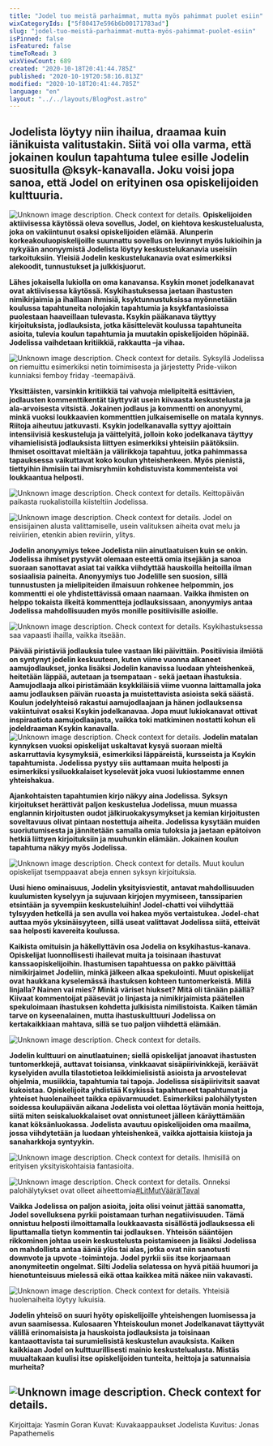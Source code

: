 ```yaml
---
title: "Jodel tuo meistä parhaimmat, mutta myös pahimmat puolet esiin"
wixCategoryIds: ["5f80417e596b6b00171783ad"]
slug: "jodel-tuo-meistä-parhaimmat-mutta-myös-pahimmat-puolet-esiin"
isPinned: false
isFeatured: false
timeToRead: 3
wixViewCount: 689
created: "2020-10-18T20:41:44.785Z"
published: "2020-10-19T20:58:16.813Z"
modified: "2020-10-18T20:41:44.785Z"
language: "en"
layout: "../../layouts/BlogPost.astro"
---
```

## Jodelista löytyy niin ihailua, draamaa kuin iänikuista valitustakin. Siitä voi olla varma, että jokainen koulun tapahtuma tulee esille Jodelin suositulla @ksyk-kanavalla. Joku voisi jopa sanoa, että Jodel on erityinen osa opiskelijoiden kulttuuria.

![Unknown image description. Check context for details.](https://static.wixstatic.com/media/9b43b3_3df3b5be78444461b5c29569516bc823~mv2.png)
**Opiskelijoiden aktiivisessa käytössä oleva sovellus, Jodel, on kiehtova keskustelualusta, joka on vakiintunut osaksi opiskelijoiden elämää. Alunperin korkeakouluopiskelijoille suunnattu sovellus on levinnyt myös lukioihin ja nykyään anonyymistä Jodelista löytyy keskustelukanavia useisiin tarkoituksiin. Yleisiä Jodelin keskustelukanavia ovat esimerkiksi alekoodit, tunnustukset ja julkkisjuorut.**

**Lähes jokaisella lukiolla on oma kanavansa. Ksykin monet jodelkanavat ovat aktiivisessa käytössä. Ksykihastuksessa jaetaan ihastusten nimikirjaimia ja ihaillaan ihmisiä, ksyktunnustuksissa myönnetään koulussa tapahtuneita nolojakin tapahtumia ja ksykfantasioissa puolestaan haaveillaan tulevasta. Ksykin pääkanava täyttyy kirjoituksista, jodlauksista, jotka käsittelevät koulussa tapahtuneita asioita, tulevia koulun tapahtumia ja muutakin opiskelijoiden höpinää. Jodelissa vaihdetaan kritiikkiä, rakkautta –ja vihaa.**

![Unknown image description. Check context for details.](https://static.wixstatic.com/media/a27d24_31096388b46847cfa4c854c85760462b~mv2.jpg) <!-- Original name: 9b43b3_deb1e6c57cf9435e9bd190f4f8e93378~mv2.jpg -->
Syksyllä Jodelissa on riemuittu esimerkiksi netin toimimisesta ja järjestetty Pride-viikon kunniaksi femboy friday -teemapäivä.

**Yksittäisten, varsinkin kritiikkiä tai vahvoja mielipiteitä esittävien, jodlausten kommenttikentät täyttyvät usein kiivaasta keskustelusta ja ala-arvoisesta vitsistä. Jokainen jodlaus ja kommentti on anonyymi, minkä vuoksi loukkaavien kommenttien julkaisemiselle on matala kynnys. Riitoja aiheutuu jatkuvasti. Ksykin jodelkanavalla syttyy ajoittain intensiivisiä keskusteluja ja väittelyitä, jolloin koko jodelkanava täyttyy vihamielisistä jodlauksista liittyen esimerkiksi yhteisiin päätöksiin. Ihmiset osoittavat mieltään ja välirikkoja tapahtuu, jotka pahimmassa tapauksessa vaikuttavat koko koulun yhteishenkeen. Myös pienistä, tiettyihin ihmisiin tai ihmisryhmiin kohdistuvista kommenteista voi loukkaantua helposti.**

![Unknown image description. Check context for details.](https://static.wixstatic.com/media/9b43b3_8f593b04e8a145ac86bf7598bd357acf~mv2.jpg)
Keittopäivän paikasta ruokalistoilla kiisteltiin Jodelissa.

![Unknown image description. Check context for details.](https://static.wixstatic.com/media/9b43b3_554049b2f998479899030964f0d32435~mv2.jpg)
Jodel on ensisijainen alusta valittamiselle, usein valituksen aiheita ovat melu ja reiviirien, etenkin abien reviirin, ylitys.

**Jodelin anonyymiys tekee Jodelista niin ainutlaatuisen kuin se onkin. Jodelissa ihmiset pystyvät olemaan esteettä omia itsejään ja sanoa suoraan sanottavat asiat tai vaikka viihdyttää hauskoilla heitoilla ilman sosiaalisia paineita. Anonyymiys tuo Jodelille sen suosion, sillä tunnustusten ja mielipiteiden ilmaisuun rohkenee helpommin, jos kommentti ei ole yhdistettävissä omaan naamaan. Vaikka ihmisten on helppo tokaista ilkeitä kommentteja jodlauksissaan, anonyymiys antaa Jodelissa mahdollisuuden myös monille positiivisille asioille.**

![Unknown image description. Check context for details.](https://static.wixstatic.com/media/9b43b3_7be507e621074c75b4fe7610a26054fe~mv2.jpg)
Ksykihastuksessa saa vapaasti ihailla, vaikka itseään.

**Päivää piristäviä jodlauksia tulee vastaan liki päivittäin. Positiivisia ilmiötä on syntynyt jodelin keskuuteen, kuten viime vuonna alkaneet aamujodlaukset, jonka lisäksi Jodelin kanavissa luodaan yhteishenkeä, heitetään läppää, autetaan ja tsempataan - sekä jaetaan ihastuksia. Aamujodlaaja alkoi piristämään ksykkiläisiä viime vuonna laittamalla joka aamu jodlauksen päivän ruoasta ja muistettavista asioista sekä säästä. Koulun jodelyhteisö rakastui aamujodlaajaan ja hänen jodlauksensa vakiintuivat osaksi Ksykin jodelkanavaa.  Jopa muut lukiokanavat ottivat inspiraatiota aamujodlaajasta, vaikka toki matkiminen nostatti kohun eli jodeldraaman Ksykin kanavalla.**
![Unknown image description. Check context for details.](https://static.wixstatic.com/media/9b43b3_aa7b3fc653f6407893bd7e133bef72be~mv2.jpg)
**Jodelin matalan kynnyksen vuoksi opiskelijat uskaltavat kysyä suoraan mieltä askarruttavia kysymyksiä, esimerkiksi läppäreistä, kursseista ja Ksykin tapahtumista. Jodelissa pystyy siis auttamaan muita helposti ja esimerkiksi ysiluokkalaiset kyselevät joka vuosi lukiostamme ennen yhteishakua.**

**Ajankohtaisten tapahtumien kirjo näkyy aina Jodelissa. Syksyn kirjoitukset herättivät paljon keskustelua Jodelissa, muun muassa englannin kirjoitusten oudot jälkiruokakysymykset ja kemian kirjoitusten soveltavuus olivat pintaan nostettuja aiheita. Jodelissa kysytään muiden suoriutumisesta ja jännitetään samalla omia tuloksia ja jaetaan epätoivon hetkiä liittyen kirjoituksiin ja muuhunkin elämään. Jokainen koulun tapahtuma näkyy myös Jodelissa.**

![Unknown image description. Check context for details.](https://static.wixstatic.com/media/9b43b3_47903f68b00d42f4b855785670790fb9~mv2.jpg)
Muut koulun opiskelijat tsemppaavat abeja ennen syksyn kirjoituksia.

**Uusi hieno ominaisuus, Jodelin yksityisviestit, antavat mahdollisuuden kuulumisten kyselyyn ja sujuvaan kirjojen myymiseen, tanssiparien etsintään ja syvempiin keskusteluihin! Jodel-chatti voi viihdyttää tylsyyden hetkellä ja sen avulla voi hakea myös vertaistukea. Jodel-chat auttaa myös yksinäisyyteen, sillä useat valittavat Jodelissa siitä, etteivät saa helposti kavereita koulussa.**

**Kaikista omituisin ja häkellyttävin osa Jodelia on ksykihastus-kanava. Opiskelijat luonnollisesti ihailevat muita ja toisinaan ihastuvat kanssaopiskelijoihin. Ihastumisen tapahtuessa on pakko päivittää nimikirjaimet Jodeliin, minkä jälkeen alkaa spekulointi. Muut opiskelijat ovat haukkana kyselemässä ihastuksen kohteen tuntomerkeistä. Millä linjalla? Nainen vai mies? Minkä väriset hiukset? Mitä oli tänään päällä? Kiivaat kommentoijat pääsevät jo linjasta ja nimikirjaimista päätellen spekuloimaan ihastuksen kohdetta julkisista nimilistoista. Kaiken tämän tarve on kyseenalainen, mutta ihastuskulttuuri Jodelissa on kertakaikkiaan mahtava, sillä se tuo paljon viihdettä elämään.**

![Unknown image description. Check context for details.](https://static.wixstatic.com/media/9b43b3_9b234424ceba44448ecc565b2f498c03~mv2.jpg)

**Jodelin kulttuuri on ainutlaatuinen; siellä opiskelijat janoavat ihastusten tuntomerkkejä, auttavat toisiansa, vinkkaavat sisäpiirivinkkejä, keräävät kyselyiden avulla tilastotietoa leikkimielisistä asioista ja arvostelevat ohjelmia, musiikkia, tapahtumia tai tapoja. Jodelissa sisäpiirivitsit saavat kukoistaa. Opiskelijoita yhdistää Ksykissä tapahtuneet tapahtumat ja yhteiset huolenaiheet taikka epävarmuudet. Esimerkiksi palohälytysten soidessa koulupäivän aikana Jodelista voi olettaa löytävän monia heittoja, siitä miten seiskaluokkalaiset ovat onnistuneet jälleen käräyttämään kanat köksänluokassa. Jodelista avautuu opiskelijoiden oma maailma, jossa viihdytetään ja luodaan yhteishenkeä, vaikka ajottaisia kiistoja ja sanaharkkoja syntyykin.**

![Unknown image description. Check context for details.](https://static.wixstatic.com/media/9b43b3_a4be022026b3494387cd9786afe055f5~mv2.jpg)
Ihmisillä on erityisen yksityiskohtaisia fantasioita.

![Unknown image description. Check context for details.](https://static.wixstatic.com/media/9b43b3_511aa9fec7c34f848ffc7c365fada616~mv2.jpg)
Onneksi palohälytykset ovat olleet aiheettomia[#LitMutVäärälTaval](#LitMutVäärälTaval)

**Vaikka Jodelissa on paljon asioita, joita olisi voinut jättää sanomatta, Jodel sovelluksena pyrkii poistamaan turhan negatiivisuuden. Tämä onnistuu helposti ilmoittamalla loukkaavasta sisällöstä jodlauksessa eli liputtamalla tietyn kommentin tai jodlauksen. Yhteisön sääntöjen rikkominen johtaa usein keskustelusta poistamiseen ja lisäksi Jodelissa on mahdollista antaa ääniä ylös tai alas, jotka ovat niin sanotusti downvote ja upvote -toimintoja. Jodel pyrkii siis itse korjaamaan anonymiteetin ongelmat. Silti Jodelia selatessa on hyvä pitää huumori ja hienotunteisuus mielessä eikä ottaa kaikkea mitä näkee niin vakavasti.**

![Unknown image description. Check context for details.](https://static.wixstatic.com/media/9b43b3_1cec87819f014cc5ab5f285766cd928d~mv2.jpg)
Yhteisiä huolenaiheita löytyy lukuisia.

**Jodelin yhteisö on suuri hyöty opiskelijoille yhteishengen luomisessa ja avun saamisessa. Kulosaaren Yhteiskoulun monet Jodelkanavat täyttyvät välillä erinomaisista ja hauskoista jodlauksista ja toisinaan kantaaottavista tai surumielisistä keskustelun avauksista. Kaiken kaikkiaan Jodel on kulttuurillisesti mainio keskustelualusta. Mistäs muualtakaan kuulisi itse opiskelijoiden tunteita, heittoja ja satunnaisia murheita?**

![Unknown image description. Check context for details.](https://static.wixstatic.com/media/9b43b3_674bd255e59d47d9a302b50b5f2898be~mv2.jpg)
---
Kirjoittaja: Yasmin Goran
Kuvat: Kuvakaappaukset Jodelista
Kuvitus: Jonas Papathemelis
